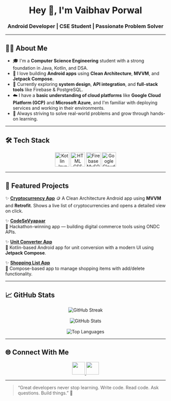 <h1 align="center">Hey 👋, I'm Vaibhav Porwal</h1>
<h3 align="center">Android Developer | CSE Student | Passionate Problem Solver</h3>

---

## 🧑‍💻 About Me

- 🎓 I'm a **Computer Science Engineering** student with a strong foundation in Java, Kotlin, and DSA.
- 📱 I love building **Android apps** using **Clean Architecture**, **MVVM**, and **Jetpack Compose**.
- 🌱 Currently exploring **system design**, **API integration**, and **full-stack tools** like Firebase & PostgreSQL.
- ☁️ I have a **basic understanding of cloud platforms** like **Google Cloud Platform (GCP)** and **Microsoft Azure**, and I'm familiar with deploying services and working in their environments.
- 🚀 Always striving to solve real-world problems and grow through hands-on learning.

---

## 🛠️ Tech Stack

<p align="center">
  <img src="https://skillicons.dev/icons?i=kotlin,java,cpp,androidstudio" height="45" alt="Kotlin Java C++ Android Studio"/>
  <img src="https://skillicons.dev/icons?i=html,css" height="45" alt="HTML CSS"/>
  <img src="https://skillicons.dev/icons?i=firebase,mysql,postgres" height="45" alt="Firebase MySQL PostgreSQL"/>
  <img src="https://skillicons.dev/icons?i=gcp,azure" height="45" alt="Google Cloud Azure"/>
</p>

---

## 📱 Featured Projects

✨ [**Cryptocurrency App**](https://github.com/vaibhavporwal01/CryptoCurrencyApp)
🪙 A Clean Architecture Android app using **MVVM** and **Retrofit**. Shows a live list of cryptocurrencies and opens a detailed view on click.  

✨ [**CodeSeVyapaar**](https://github.com/vaibhavporwal01/CodeSeVyapaar)  
🏬 Hackathon-winning app — building digital commerce tools using ONDC APIs.

✨ [**Unit Converter App**](https://github.com/vaibhavporwal01/UnitConvertorBasicApp)  
📏 Kotlin-based Android app for unit conversion with a modern UI using **Jetpack Compose**.

✨ [**Shopping List App**](https://github.com/vaibhavporwal01/MyShoppingListApp)  
🛒 Compose-based app to manage shopping items with add/delete functionality.

---

## 📈 GitHub Stats

<p align="center">
  <img src="https://github-readme-streak-stats.herokuapp.com/?user=vaibhavporwal01&theme=radical&hide_border=true" alt="GitHub Streak"/>
  <br><br>
  <img src="https://github-readme-stats.vercel.app/api?username=vaibhavporwal01&show_icons=true&theme=radical&hide_border=true" alt="GitHub Stats" />
  <br><br>
  <img src="https://github-readme-stats.vercel.app/api/top-langs/?username=vaibhavporwal01&layout=compact&theme=radical&hide_border=true" alt="Top Languages"/>
</p>

---

## 🌐 Connect With Me

<p align="center">
  <a href="https://www.linkedin.com/in/vaibhav-porwal-4b219028a/" target="_blank">
    <img src="https://skillicons.dev/icons?i=linkedin" height="40" />
  </a>
  <a href="mailto:vaibhavporwal135@gmail.com" target="_blank">
    <img src="https://skillicons.dev/icons?i=gmail" height="40" />
  </a>
</p>

---

> “Great developers never stop learning. Write code. Read code. Ask questions. Build things.” 🚀
